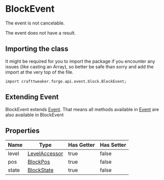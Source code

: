 # BlockEvent

The event is not cancelable.

The event does not have a result.

## Importing the class

It might be required for you to import the package if you encounter any issues (like casting an Array), so better be safe than sorry and add the import at the very top of the file.
```zenscript
import crafttweaker.forge.api.event.block.BlockEvent;
```


## Extending Event

BlockEvent extends [Event](/forge/api/event/Event). That means all methods available in [Event](/forge/api/event/Event) are also available in BlockEvent

## Properties

| Name  |                       Type                        | Has Getter | Has Setter |
|-------|---------------------------------------------------|------------|------------|
| level | [LevelAccessor](/vanilla/api/world/LevelAccessor) | true       | false      |
| pos   | [BlockPos](/vanilla/api/util/math/BlockPos)       | true       | false      |
| state | [BlockState](/vanilla/api/block/BlockState)       | true       | false      |

